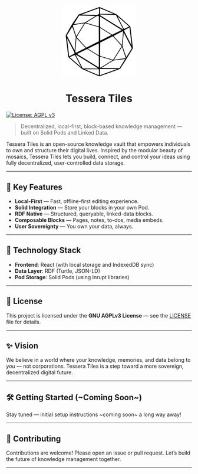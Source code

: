 <p align="center">
  <img src="./tessera-logo.svg" alt="Tessera Tiles Logo" width="200"/>
</p>

<h1 align="center">Tessera Tiles</h1>

[![License: AGPL v3](https://img.shields.io/badge/License-AGPLv3-blue.svg)](LICENSE)

> Decentralized, local-first, block-based knowledge management — built on Solid Pods and Linked Data.

Tessera Tiles is an open-source knowledge vault that empowers individuals to own and structure their digital lives. Inspired by the modular beauty of mosaics, Tessera Tiles lets you build, connect, and control your ideas using fully decentralized, user-controlled data storage.

---

## 🚀 Key Features

- **Local-First** — Fast, offline-first editing experience.
- **Solid Integration** — Store your blocks in your own Pod.
- **RDF Native** — Structured, queryable, linked-data blocks.
- **Composable Blocks** — Pages, notes, to-dos, media embeds.
- **User Sovereignty** — You own your data, always.

---

## 🧩 Technology Stack

- **Frontend**: React (with local storage and IndexedDB sync)
- **Data Layer**: RDF (Turtle, JSON-LD)
- **Pod Storage**: Solid Pods (using Inrupt libraries)

---

## 📜 License

This project is licensed under the **GNU AGPLv3 License** — see the [LICENSE](LICENSE) file for details.

---

## ✨ Vision

We believe in a world where your knowledge, memories, and data belong to *you* — not corporations. Tessera Tiles is a step toward a more sovereign, decentralized digital future.

---

## 🛠️ Getting Started (~Coming Soon~)

Stay tuned — initial setup instructions ~coming soon~ a long way away!

---

## 🤝 Contributing

Contributions are welcome! Please open an issue or pull request. Let’s build the future of knowledge management together.

---
